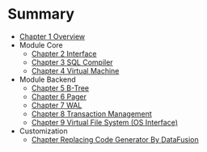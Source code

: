 # Summary

- [Chapter 1 Overview](./chap1_overview/chap1_overview.md)
- Module Core
  - [Chapter 2 Interface](./chap2_interface/interface.md)
  - [Chapter 3 SQL Compiler](./chap3_sql_compiler/compiler.md)
  - [Chapter 4 Virtual Machine](./chap4_virtual_machine/vm.md)
- Module Backend
  - [Chapter 5 B-Tree](./chap5_btree/btree.md)
  - [Chapter 6 Pager](./pager/chap_pager.md)
  - [Chapter 7 WAL](./chap7_wal/wal.md)
  - [Chapter 8 Transaction Management](./chap8_transaction/transaction.md)
  - [Chapter 9 Virtual File System (OS Interface)](./chap9_vfs/vfs.md)
- Customization
  - [Chapter Replacing Code Generator By DataFusion](./chap_datafusion.md)
